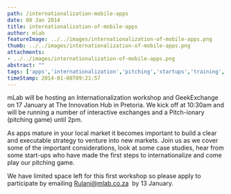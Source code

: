 ```yaml
---
path: /internationalization-mobile-apps
date: 08 Jan 2014
title: internationalization-of-mobile-apps
author: mlab
featureImage: ../../images/internationalization-of-mobile-apps.png
thumb: ../../images/internationalization-of-mobile-apps.png
attachments: 
- ../../images/internationalization-of-mobile-apps.png
abstract: ""
tags: ['apps','internationalization','pitching','startups','training','workshop']
timeStamp: 2014-01-08T09:21:57
---
```


mLab will be hosting an Internationalization workshop and GeekExchange on 17 January at The Innovation Hub in Pretoria. We kick off at 10:30am and will be running a number of interactive exchanges and a Pitch-ionary (pitching game) until 2pm.

As apps mature in your local market it becomes important to build a clear and executable strategy to venture into new markets. Join us as we cover some of the important considerations, look at some case studies, hear from some start-ups who have made the first steps to internationalize and come play our pitching game.

We have limited space left for this first workshop so please apply to participate by emailing [Rulani@mlab.co.za](mailto:rulani@mlab.co.za)  by 13 January.


